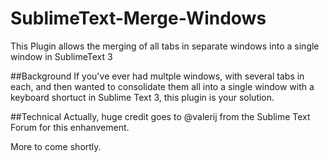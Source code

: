 # SublimeText-Merge-Windows
This Plugin allows the merging of all tabs in separate windows into a single window in SublimeText 3

##Background
If you've ever had multple windows, with several tabs in each, and then wanted to consolidate them all into a single window with a keyboard shortuct in Sublime Text 3, this plugin is your solution.

##Technical
Actually, huge credit goes to @valerij from the Sublime Text Forum for this enhanvement. 

More to come shortly. 
